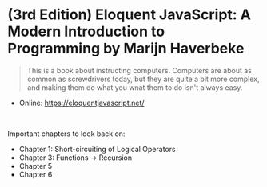 # (3rd Edition) Eloquent JavaScript: A Modern Introduction to Programming by Marijn Haverbeke

> This is a book about instructing computers. Computers are about as common as screwdrivers today, but they are quite a bit more complex, and making them do what you wnat them to do isn't always easy.

- Online: <https://eloquentjavascript.net/>

<br/>

Important chapters to look back on:

- Chapter 1: Short-circuiting of Logical Operators
- Chapter 3: Functions -> Recursion
- Chapter 5
- Chapter 6
